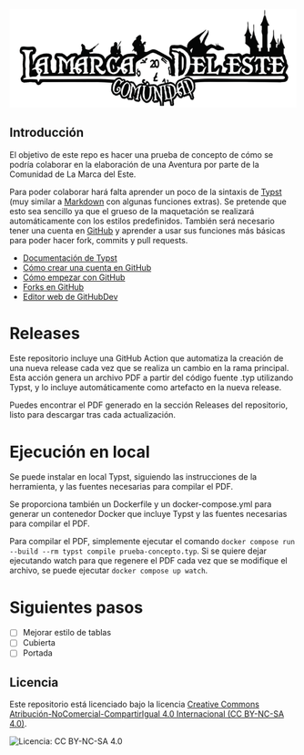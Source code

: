 ![La Marca del Este - Comunidad](img/marca-del-este-comunidad.png?raw=true "La marca del Este - Comunidad")

## Introducción

El objetivo de este repo es hacer una prueba de concepto de cómo se podría colaborar en la elaboración de una Aventura por parte de la Comunidad de La Marca del Este.

Para poder colaborar hará falta aprender un poco de la sintaxis de [Typst](https://typst.app/) (muy similar a [Markdown](https://daringfireball.net/projects/markdown/syntax) con algunas funciones extras). Se pretende que esto sea sencillo ya que el grueso de la maquetación se realizará automáticamente con los estilos predefinidos. También será necesario tener una cuenta en [GitHub](https://github.com/) y aprender a usar sus funciones más básicas para poder hacer fork, commits y pull requests.
- [Documentación de Typst](https://typst.app/docs/)
- [Cómo crear una cuenta en GitHub](https://docs.github.com/es/get-started/start-your-journey/creating-an-account-on-github)
- [Cómo empezar con GitHub](https://docs.github.com/es/get-started/start-your-journey/hello-world)
- [Forks en GitHub](https://docs.github.com/es/pull-requests/collaborating-with-pull-requests/working-with-forks/fork-a-repo)
- [Editor web de GitHubDev](https://docs.github.com/es/codespaces/the-githubdev-web-based-editor) 

# Releases

Este repositorio incluye una GitHub Action que automatiza la creación de una nueva release cada vez que se realiza un cambio en la rama principal. Esta acción genera un archivo PDF a partir del código fuente .typ utilizando Typst, y lo incluye automáticamente como artefacto en la nueva release.

Puedes encontrar el PDF generado en la sección Releases del repositorio, listo para descargar tras cada actualización.

# Ejecución en local

Se puede instalar en local Typst, siguiendo las instrucciones de la herramienta, y las fuentes necesarias para compilar el PDF.

Se proporciona también un Dockerfile y un docker-compose.yml para generar un contenedor Docker que incluye Typst y las fuentes necesarias para compilar el PDF.

Para compilar el PDF, simplemente ejecutar el comando `docker compose run --build --rm typst compile prueba-concepto.typ`. Si se quiere dejar ejecutando watch para que regenere el PDF cada vez que se modifique el archivo, se puede ejecutar `docker compose up watch`.

# Siguientes pasos

- [ ] Mejorar estilo de tablas
- [ ] Cubierta
- [ ] Portada

## Licencia

Este repositorio está licenciado bajo la licencia [Creative Commons Atribución-NoComercial-CompartirIgual 4.0 Internacional (CC BY-NC-SA 4.0)](https://creativecommons.org/licenses/by-nc-sa/4.0/deed.es).

![Licencia: CC BY-NC-SA 4.0](https://img.shields.io/badge/Licencia-CC%20BY--NC--SA%204.0-lightgrey.svg)
